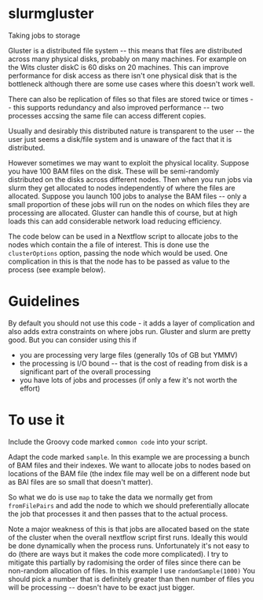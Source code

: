# slurmgluster
Taking jobs to storage 

Gluster is a distributed file system -- this means that files are distributed across many physical disks, probably on many machines. For example on the Wits
cluster diskC is 60 disks on 20 machines. This can improve performance for disk access as there isn't one physical disk that is the bottleneck although there 
are some use cases where this doesn't work well.

There can also be replication of files so that files are stored twice or times -- this supports redundancy and also improved performance -- two processes accsing the same file can access different copies.

Usually and desirably this distributed nature is transparent to the user -- the user just seems a disk/file system and is unaware of the fact that it is distributed.

However sometimes we may want to exploit the physical locality. Suppose you have 100 BAM files on the disk. These will be semi-randomly distributed on the disks across different nodes. Then when you run jobs via slurm they get allocated to nodes independently of where the files are allocated. Suppose you launch 100 jobs to analyse the BAM files -- only a small proportion of these jobs will run on the nodes on which files they are processing are allocated. Gluster can handle this of course, but at high loads this can add considerable network load reducing efficiency. 

The code below can be used in a Nextflow script to allocate jobs to the nodes which contain the a file of interest. This is done use the `clusterOptions` option, passing the node which would be used. One complication in this is that the node has to be passed as value to the process (see example below).

# Guidelines

By default you should not use this code - it adds a layer of complication and also adds extra constraints on where jobs run. Gluster and slurm are pretty good. But you can consider using this if

* you are processing very large files (generally 10s of GB but YMMV)
* the processing is I/O bound -- that is the cost of reading from disk is a significant part of the overall processing
* you have lots of jobs and processes (if only a few it's not worth the effort)

# To use it

Include the Groovy code marked `common code` into your script. 

Adapt the code marked `sample`. In this example we are processing a bunch of BAM files and their indexes. We want to allocate jobs to nodes based on locations of the BAM file (the index file may well be on a different node but as BAI files are so small that doesn't matter).

So what we do is use `map` to take the data we normally get from `fromFilePairs` and add the node to which we should preferentially allocate the job that processes it and then passes that to the actual process.

Note a major weakness of this is that jobs are allocated based on the state of the cluster when the overall nextflow script first runs. Ideally this would be done dynamically when the process runs. Unfortunately it's not easy to do (there are ways but it makes the code more complicated). I try to mitigate this partially by radomising the order of files since there can be non-random allocation of files. In this example I use `randomSample(1000)` You should pick a number that is definitely greater than then number of files you will be processing -- doesn't have to be exact just bigger.



